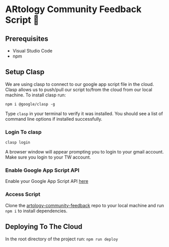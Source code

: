 # ARtology Community Feedback Script 💯

## Prerequisites

- Visual Studio Code
- npm

## Setup Clasp

We are using clasp to connect to our google app script file in the cloud. Clasp allows us to push/pull our script to/from the cloud from our local machine. To install clasp run:

```
npm i @google/clasp -g
```

Type `clasp` in your terminal to verify it was installed. You should see a list of command line options if installed successfully.

### Login To clasp

```
clasp login
```

A browser window will appear prompting you to login to your gmail account. Make sure you login to your TW account.

### Enable Google App Script API

Enable your Google App Script API [here](https://script.google.com/home/usersettings)

### Access Script

Clone the [artology-community-feedback](https://github.com/thoughtworksarts/artology-community-feedback) repo to your local machine and run `npm i` to install dependencies.

## Deploying To The Cloud

In the root directory of the project run:
`npm run deploy`
